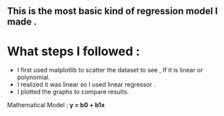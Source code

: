 ## This is the most basic kind of regression model I made .

# What steps I followed :
- I first used matplotlib to scatter the dataset to see , If it is linear or polynomial.
- I realized it was linear so I used linear regressor .
- I plotted the graphs to compare results.


Mathematical Model :
<b> y = b0 + b1x <b>
